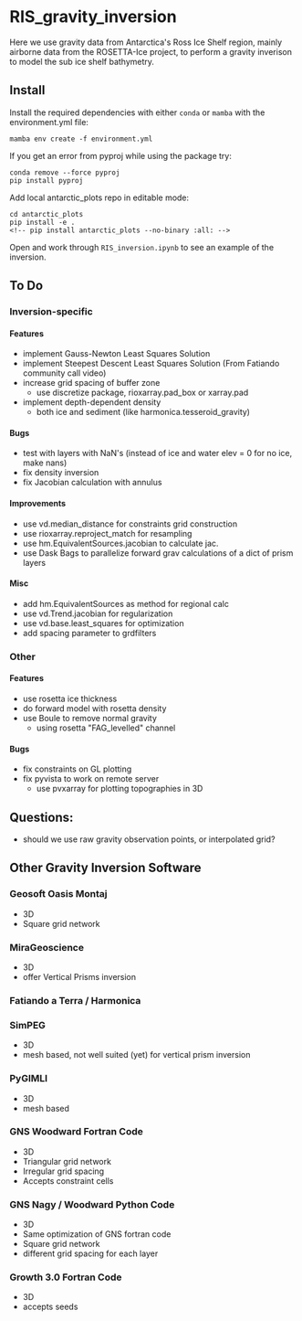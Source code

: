 # RIS_gravity_inversion
Here we use gravity data from Antarctica's Ross Ice Shelf region, mainly airborne data from the ROSETTA-Ice project, to perform a gravity inverison to model the sub ice shelf bathymetry. 

## Install

Install the required dependencies with either `conda` or `mamba` with the environment.yml file:

    mamba env create -f environment.yml

If you get an error from pyproj while using the package try:

    conda remove --force pyproj
    pip install pyproj

Add local antarctic_plots repo in editable mode:

    cd antarctic_plots 
    pip install -e . 
    <!-- pip install antarctic_plots --no-binary :all: -->

Open and work through `RIS_inversion.ipynb` to see an example of the inversion.

## To Do

### Inversion-specific
#### Features
* implement Gauss-Newton Least Squares Solution 
* implement Steepest Descent Least Squares Solution (From Fatiando community call video)
* increase grid spacing of buffer zone
    * use discretize package, rioxarray.pad_box or xarray.pad 
* implement depth-dependent density 
    * both ice and sediment (like harmonica.tesseroid_gravity)
#### Bugs
* test with layers with NaN's (instead of ice and water elev = 0 for no ice, make nans)
* fix density inversion
* fix Jacobian calculation with annulus
#### Improvements
* use vd.median_distance for constraints grid construction
* use rioxarray.reproject_match for resampling
* use hm.EquivalentSources.jacobian to calculate jac.
* use Dask Bags to parallelize forward grav calculations of a dict of prism layers
#### Misc
* add hm.EquivalentSources as method for regional calc
* use vd.Trend.jacobian for regularization
* use vd.base.least_squares for optimization
* add spacing parameter to grdfilters

### Other
#### Features
* use rosetta ice thickness
* do forward model with rosetta density
* use Boule to remove normal gravity
    - using rosetta "FAG_levelled" channel
#### Bugs
* fix constraints on GL plotting
* fix pyvista to work on remote server
    * use pvxarray for plotting topographies in 3D

## Questions:
* should we use raw gravity observation points, or interpolated grid?



## Other Gravity Inversion Software 

### Geosoft Oasis Montaj 
* 3D 
* Square grid network 

### MiraGeoscience 
* 3D
* offer Vertical Prisms inversion

### Fatiando a Terra / Harmonica 

### SimPEG 
* 3D
* mesh based, not well suited (yet) for vertical prism inversion

### PyGIMLI 
* 3D
* mesh based

### GNS Woodward Fortran Code 
* 3D 
* Triangular grid network 
* Irregular grid spacing 
* Accepts constraint cells 

### GNS Nagy / Woodward Python Code 
* 3D 
* Same optimization of GNS fortran code 
* Square grid network 
* different grid spacing for each layer 

### Growth 3.0 Fortran Code
* 3D
* accepts seeds
